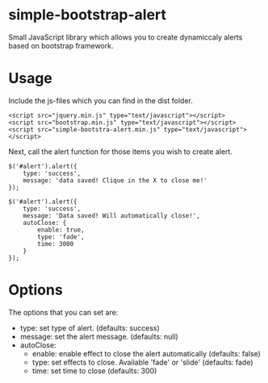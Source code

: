 # simple-bootstrap-alert

Small JavaScript library which allows you to create dynamiccaly alerts based on bootstrap framework.

# Usage

Include the js-files which you can find in the dist folder.

```
<script src="jquery.min.js" type="text/javascript"></script>
<script src="bootstrap.min.js" type="text/javascript"></script>
<script src="simple-bootstra-alert.min.js" type="text/javascript"></script>
```

Next, call the alert function for those items you wish to create alert.

```
$('#alert').alert({
    type: 'success',
    message: 'data saved! Clique in the X to close me!'
});

$('#alert').alert({
    type: 'success',
    message: 'Data saved! Will automatically close!',
    autoClose: {
        enable: true,
        type: 'fade',
        time: 3000
    }
});
```

# Options 

The options that you can set are:

- type: set type of alert. (defaults: success)
- message: set the alert message. (defaults: null)
- autoClose: 
  - enable: enable effect to close the alert automatically (defaults: false)
  - type: set effects to close. Available 'fade' or 'slide' (defaults: fade)
  - time: set time to close (defaults: 300)
